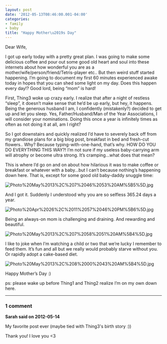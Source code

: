 ```yaml
---
layout: post
date: '2012-05-13T08:46:00.001-04:00'
categories:
- family
- baby
title: "Happy Mother\u2019s Day"
---
```



Dear Wife,

I got up early today with a pretty great plan. I was going to make some delicious coffee and pour out some good old heart and soul into these internets about how wonderful you are as a mother/wife/person/friend/Tetris-player etc.. But then weird stuff started happening. I’m going to document my first 60 minutes experienced awake today in hopes that you can shed some light on my day. Does this happen every day!? Good lord, being “mom” is hard!

First, Thing3 woke up crazy early. I realize that after a night of restless “sleep”, it doesn’t make sense that he’d be up early, but hey, it happens. Being the generous husband I am, I confidently (mistakenly?) decided to get up and let you sleep. Yes, Father/Husband/Man of the Year Associations, I will consider your nominations. Doing this once a year is infinitely times as often as not doing it at all, am I right?

So I got downstairs and quickly realized I’d have to severely back off from my grandiose plans for a big blog post, breakfast in bed and fresh-cut flowers.. Why? Because typing-with-one-hand, that’s why. HOW DO YOU DO EVERYTHING THIS WAY?! I’m not sure if my useless baby-carrying arm will atrophy or become ultra strong. It’s cramping…what does that mean?

This is where I’d go on and on about how hilarious it was to make coffee or breakfast or whatever with a baby…but I can’t because nothing’s happening down here. That is, except for some good old baby-daddy snuggle time:

![Photo%20May%2013%2C%207%2046%2053%20AM%5B5%5D.jpg](Photo%20May%2013%2C%207%2046%2053%20AM%5B5%5D.jpg)

And I got it. Suddenly I understood why you are so selfless 365.24 days a year.

![Photo%20Apr%2026%2C%2011%2057%2046%20PM%5B6%5D.jpg](Photo%20Apr%2026%2C%2011%2057%2046%20PM%5B6%5D.jpg)

Being an always-on mom is challenging and draining. And rewarding and beautiful.  

![Photo%20May%2013%2C%207%2058%2051%20AM%5B4%5D.jpg](Photo%20May%2013%2C%207%2058%2051%20AM%5B4%5D.jpg)

I like to joke when I’m watching a child or two that we’re lucky I remember to feed them. It’s fun and all but we really would probably starve without you. Or rapidly adopt a cake-based diet.

![Photo%20May%2013%2C%208%2000%2043%20AM%5B4%5D.jpg](Photo%20May%2013%2C%208%2000%2043%20AM%5B4%5D.jpg)

Happy Mother’s Day :)

ps: please wake up before Thing1 and Thing2 realize I’m on my own down here.

---

### 1 comment

**Sarah said on 2012-05-14**

My favorite post ever (maybe tied with Thing3's birth story :))

Thank you! I love you <3

